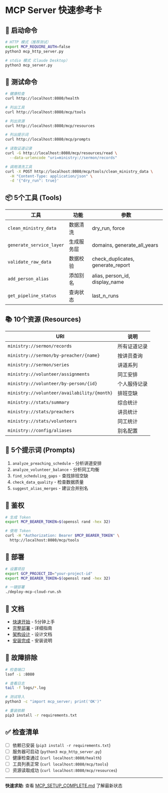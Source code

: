 # MCP Server 快速参考卡

## 🚀 启动命令

```bash
# HTTP 模式（推荐测试）
export MCP_REQUIRE_AUTH=false
python3 mcp_http_server.py

# stdio 模式（Claude Desktop）
python3 mcp_server.py
```

## 🔧 测试命令

```bash
# 健康检查
curl http://localhost:8080/health

# 列出工具
curl http://localhost:8080/mcp/tools

# 列出资源
curl http://localhost:8080/mcp/resources

# 列出提示词
curl http://localhost:8080/mcp/prompts

# 读取证道记录
curl -G http://localhost:8080/mcp/resources/read \
  --data-urlencode "uri=ministry://sermon/records"

# 调用清洗工具
curl -X POST http://localhost:8080/mcp/tools/clean_ministry_data \
  -H "Content-Type: application/json" \
  -d '{"dry_run": true}'
```

## 📦 5个工具 (Tools)

| 工具 | 功能 | 参数 |
|------|------|------|
| `clean_ministry_data` | 数据清洗 | dry_run, force |
| `generate_service_layer` | 生成服务层 | domains, generate_all_years |
| `validate_raw_data` | 数据校验 | check_duplicates, generate_report |
| `add_person_alias` | 添加别名 | alias, person_id, display_name |
| `get_pipeline_status` | 查询状态 | last_n_runs |

## 📚 10个资源 (Resources)

| URI | 说明 |
|-----|------|
| `ministry://sermon/records` | 所有证道记录 |
| `ministry://sermon/by-preacher/{name}` | 按讲员查询 |
| `ministry://sermon/series` | 讲道系列 |
| `ministry://volunteer/assignments` | 同工安排 |
| `ministry://volunteer/by-person/{id}` | 个人服侍记录 |
| `ministry://volunteer/availability/{month}` | 排班空缺 |
| `ministry://stats/summary` | 综合统计 |
| `ministry://stats/preachers` | 讲员统计 |
| `ministry://stats/volunteers` | 同工统计 |
| `ministry://config/aliases` | 别名配置 |

## 💬 5个提示词 (Prompts)

1. `analyze_preaching_schedule` - 分析讲道安排
2. `analyze_volunteer_balance` - 分析同工均衡
3. `find_scheduling_gaps` - 查找排班空缺
4. `check_data_quality` - 检查数据质量
5. `suggest_alias_merges` - 建议合并别名

## 🔐 鉴权

```bash
# 生成 Token
export MCP_BEARER_TOKEN=$(openssl rand -hex 32)

# 使用 Token
curl -H "Authorization: Bearer $MCP_BEARER_TOKEN" \
  http://localhost:8080/mcp/tools
```

## 🚢 部署

```bash
# 设置项目
export GCP_PROJECT_ID="your-project-id"
export MCP_BEARER_TOKEN=$(openssl rand -hex 32)

# 一键部署
./deploy-mcp-cloud-run.sh
```

## 📖 文档

- [快速开始](QUICKSTART_MCP.md) - 5分钟上手
- [完整部署](docs/MCP_DEPLOYMENT.md) - 详细指南
- [架构设计](docs/MCP_DESIGN.md) - 设计文档
- [安装完成](MCP_SETUP_COMPLETE.md) - 安装说明

## 🐛 故障排除

```bash
# 检查端口
lsof -i :8080

# 查看日志
tail -f logs/*.log

# 测试导入
python3 -c "import mcp_server; print('OK')"

# 重装依赖
pip3 install -r requirements.txt
```

## ✅ 检查清单

- [ ] 依赖已安装 (`pip3 install -r requirements.txt`)
- [ ] 服务器可启动 (`python3 mcp_http_server.py`)
- [ ] 健康检查通过 (`curl localhost:8080/health`)
- [ ] 工具列表正常 (`curl localhost:8080/mcp/tools`)
- [ ] 资源读取成功 (`curl localhost:8080/mcp/resources`)

---

**快速求助**: 查看 [MCP_SETUP_COMPLETE.md](MCP_SETUP_COMPLETE.md) 了解最新状态

